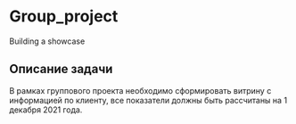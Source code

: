 # Group_project
Building a showcase

## Описание задачи
В рамках группового проекта необходимо сформировать витрину с информацией по клиенту, все показатели должны быть рассчитаны на 1 декабря 2021 года.
